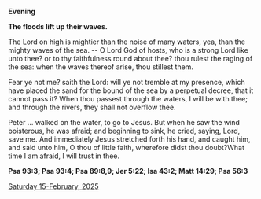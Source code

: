 **Evening**

**The floods lift up their waves.**
 
The Lord on high is mightier than the noise of many waters, yea, than the mighty waves of the sea. -- O Lord God of hosts, who is a strong Lord like unto thee? or to thy faithfulness round about thee? thou rulest the raging of the sea: when the waves thereof arise, thou stillest them.
 
Fear ye not me? saith the Lord: will ye not tremble at my presence, which have placed the sand for the bound of the sea by a perpetual decree, that it cannot pass it? When thou passest through the waters, I will be with thee; and through the rivers, they shall not overflow thee.
 
Peter ... walked on the water, to go to Jesus. But when he saw the wind boisterous, he was afraid; and beginning to sink, he cried, saying, Lord, save me. And immediately Jesus stretched forth his hand, and caught him, and said unto him, O thou of little faith, wherefore didst thou doubt?What time I am afraid, I will trust in thee.  

**Psa 93:3; Psa 93:4; Psa 89:8,9; Jer 5:22; Isa 43:2; Matt 14:29; Psa 56:3**

[Saturday 15-February, 2025](https://t.me/daily_light)
